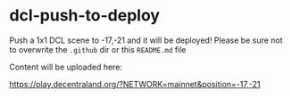 # dcl-push-to-deploy

Push a 1x1 DCL scene to -17,-21 and it will be deployed! Please be sure not to
overwrite the `.github` dir or this `README.md` file

Content will be uploaded here:

https://play.decentraland.org/?NETWORK=mainnet&position=-17,-21
